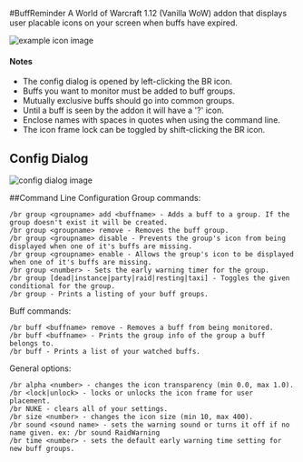 
#BuffReminder
A World of Warcraft 1.12 (Vanilla WoW) addon that displays user placable icons on your screen when buffs have expired.

![example icon image](http://i.imgur.com/vbC52QZ.png)

#### Notes
- The config dialog is opened by left-clicking the BR icon.
- Buffs you want to monitor must be added to buff groups.
- Mutually exclusive buffs should go into common groups.
- Until a buff is seen by the addon it will have a '?' icon.
- Enclose names with spaces in quotes when using the command line.
- The icon frame lock can be toggled by shift-clicking the BR icon.

## Config Dialog
![config dialog image](http://i.imgur.com/p67QODg.png)


##Command Line Configuration
Group commands:

	/br group <groupname> add <buffname> - Adds a buff to a group. If the group doesn't exist it will be created.
	/br group <groupname> remove - Removes the buff group.
	/br group <groupname> disable - Prevents the group's icon from being displayed when one of it's buffs are missing.
	/br group <groupname> enable - Allows the group's icon to be displayed when one of it's buffs are missing.
	/br group <number> - Sets the early warning timer for the group.
    /br group [dead|instance|party|raid|resting|taxi] - Toggles the given conditional for the group.
    /br group - Prints a listing of your buff groups.


Buff commands:

	/br buff <buffname> remove - Removes a buff from being monitored.
	/br buff <buffname> - Prints the group info of the group a buff belongs to.
	/br buff - Prints a list of your watched buffs.


General options:

	/br alpha <number> - changes the icon transparency (min 0.0, max 1.0).
	/br <lock|unlock> - locks or unlocks the icon frame for user placement.
	/br NUKE - clears all of your settings.
    /br size <number> - changes the icon size (min 10, max 400).
	/br sound <sound name> - sets the warning sound or turns it off if no name given. ex: /br sound RaidWarning
	/br time <number> - sets the default early warning time setting for new buff groups.
